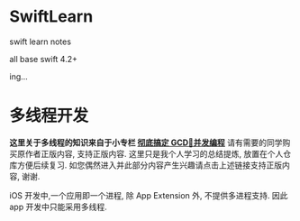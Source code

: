 # SwiftLearn
swift learn notes

all base swift 4.2+

ing...

# 多线程开发
**这里关于多线程的知识来自于小专栏 [彻底搞定 GCD🚦并发编程](https://xiaozhuanlan.com/topic/1960257348)**
请有需要的同学购买原作者正版内容, 支持正版内容.
这里只是我个人学习的总结提炼, 放置在个人仓库方便后续复习. 如您偶然进入并此部分内容产生兴趣请点击上述链接支持正版内容, 谢谢.


iOS 开发中,一个应用即一个进程, 除 App Extension 外, 不提供多进程支持. 因此 app 开发中只能采用多线程.

